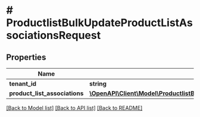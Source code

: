 # # ProductlistBulkUpdateProductListAssociationsRequest


## Properties 


Name | Type | Description | Notes
------------ | ------------- | ------------- | -------------
**tenant_id**| **string** |   | [optional]
**product_list_associations**| [**\OpenAPI\Client\Model\ProductlistBulkUpdateProductListAssociationsRequestProductListAssociation[]**](ProductlistBulkUpdateProductListAssociationsRequestProductListAssociation.md) |   | [optional]


[[Back to Model list]](../../README.md#models) [[Back to API list]](../../README.md#endpoints) [[Back to README]](../../README.md)

